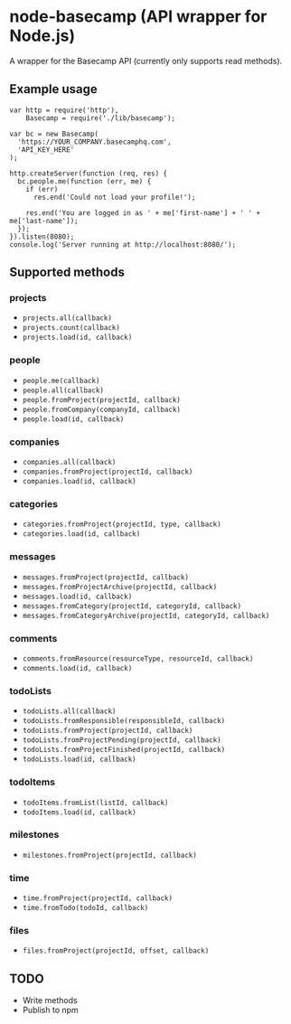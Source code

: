 # node-basecamp (API wrapper for Node.js)

A wrapper for the Basecamp API (currently only supports read methods).

## Example usage

    var http = require('http'),
        Basecamp = require('./lib/basecamp');

    var bc = new Basecamp(
      'https://YOUR_COMPANY.basecamphq.com',
      'API_KEY_HERE'
    );

    http.createServer(function (req, res) {
      bc.people.me(function (err, me) {
        if (err)
          res.end('Could not load your profile!');

        res.end('You are logged in as ' + me['first-name'] + ' ' + me['last-name']);
      });
    }).listen(8080);
    console.log('Server running at http://localhost:8080/');

## Supported methods

### projects

* `projects.all(callback)`
* `projects.count(callback)`
* `projects.load(id, callback)`

### people

* `people.me(callback)`
* `people.all(callback)`
* `people.fromProject(projectId, callback)`
* `people.fromCompany(companyId, callback)`
* `people.load(id, callback)`

### companies

* `companies.all(callback)`
* `companies.fromProject(projectId, callback)`
* `companies.load(id, callback)`

### categories

* `categories.fromProject(projectId, type, callback)`
* `categories.load(id, callback)`

### messages

* `messages.fromProject(projectId, callback)`
* `messages.fromProjectArchive(projectId, callback)`
* `messages.load(id, callback)`
* `messages.fromCategory(projectId, categoryId, callback)`
* `messages.fromCategoryArchive(projectId, categoryId, callback)`

### comments

* `comments.fromResource(resourceType, resourceId, callback)`
* `comments.load(id, callback)`

### todoLists

* `todoLists.all(callback)`
* `todoLists.fromResponsible(responsibleId, callback)`
* `todoLists.fromProject(projectId, callback)`
* `todoLists.fromProjectPending(projectId, callback)`
* `todoLists.fromProjectFinished(projectId, callback)`
* `todoLists.load(id, callback)`

### todoItems

* `todoItems.fromList(listId, callback)`
* `todoItems.load(id, callback)`

### milestones

* `milestones.fromProject(projectId, callback)`

### time

* `time.fromProject(projectId, callback)`
* `time.fromTodo(todoId, callback)`

### files

* `files.fromProject(projectId, offset, callback)`

## TODO

* Write methods
* Publish to npm
